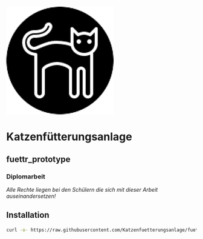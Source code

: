 ![Logo](https://github.com/Katzenfuetterungsanlage/fuettr_prototype/blob/master/Logo.png)

# Katzenfütterungsanlage

## fuettr_prototype

### Diplomarbeit

*Alle Rechte liegen bei den Schülern die sich mit dieser Arbeit auseinandersetzen!*

## Installation

<!-- ```bash
curl -sL https://deb.nodesource.com/setup_8.x | sudo -E bash -
```
```bash
sudo apt install -y git
``` -->

```bash
curl -o- https://raw.githubusercontent.com/Katzenfuetterungsanlage/fuettr_prototype/master/install | sudo bash
```

